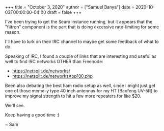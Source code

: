 +++
title = "October 3, 2020"
author = ["Samuel Banya"]
date = 2020-10-03T00:00:00-04:00
draft = false
+++

I've been trying to get the Searx instance running, but it appears that the
"filtron" component is the part that is doing excessive rate-limiting for some
reason.

I'll have to lurk on their IRC channel to maybe get some feedback of what to do.

Speaking of IRC, I found a couple of links that are interesting and useful
as well to find IRC networks OTHER than Freenode:

-   <https://netsplit.de/networks/>
-   <https://netsplit.de/networks/top100.php>

Been also debating the best ham radio setup as well, since I might just get one
of those meme-y type 40 inch antennas for my HT (Baofeng UV-5R) to improve my
signal strength to hit a few more repeaters for like $20.

We'll see.

Keep having a good time :)

~ Sam